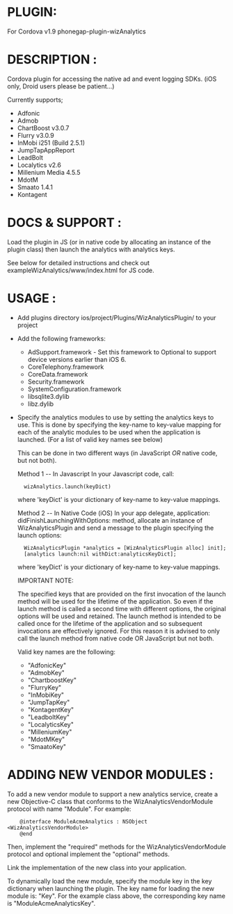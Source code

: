 # PLUGIN: 
For Cordova v1.9
phonegap-plugin-wizAnalytics


# DESCRIPTION :

Cordova plugin for accessing the native ad and event logging SDKs. 
(iOS only, Droid users please be patient...)

Currently supports;
- Adfonic
- Admob
- ChartBoost v3.0.7
- Flurry v3.0.9
- InMobi i251 (Build 2.5.1)
- JumpTapAppReport
- LeadBolt
- Localytics v2.6
- Millenium Media 4.5.5
- MdotM
- Smaato 1.4.1
- Kontagent



# DOCS & SUPPORT :

Load the plugin in JS (or in native code by allocating an instance of the plugin
class) then launch the analytics with analytics keys.

See below for detailed instructions and check out exampleWizAnalytics/www/index.html for JS code.

# USAGE :

- Add plugins directory ios/project/Plugins/WizAnalyticsPlugin/ to your project
- Add the following frameworks:
	- AdSupport.framework - Set this framework to Optional to support device versions earlier than iOS 6.
	- CoreTelephony.framework
	- CoreData.framework
	- Security.framework
	- SystemConfiguration.framework
	- libsqlite3.dylib
	- libz.dylib

- Specify the analytics modules to use by setting the analytics keys to use.
  This is done by specifying the key-name to key-value mapping for each of the
  analytic modules to be used when the application is launched. (For a list of
  valid key names see below)

  This can be done in two different ways (in JavaScript *OR* native code, but
  not both).

  Method 1 -- In Javascript
	In your Javascript code, call:

		wizAnalytics.launch(keyDict)

	where 'keyDict' is your dictionary of key-name to key-value mappings.

  Method 2 -- In Native Code (iOS)
	In your app delegate, application: didFinishLaunchingWithOptions: method,
	allocate an instance of WizAnalyticsPlugin and send a message to the plugin
	specifying the launch options:

		WizAnalyticsPlugin *analytics = [WizAnalyticsPlugin alloc] init];
		[analytics launch:nil withDict:analyticsKeyDict];

	where 'keyDict' is your dictionary of key-name to key-value mappings.

  IMPORTANT NOTE:

	The specified keys that are provided on the first invocation of the launch
	method will be used for the lifetime of the application.  So even if the
	launch method is called a second time with different options, the original
	options will be used and retained.  The launch method is intended to be
	called once for the lifetime of the application and so subsequent
	invocations are effectively ignored.  For this reason it is advised to only
	call the launch method from native code OR JavaScript but not both.

  Valid key names are the following:
	- "AdfonicKey"
	- "AdmobKey"
	- "ChartboostKey"
	- "FlurryKey"
	- "InMobiKey"
	- "JumpTapKey"
	- "KontagentKey"
	- "LeadboltKey"
	- "LocalyticsKey"
	- "MilleniumKey"
	- "MdotMKey"
	- "SmaatoKey"

# ADDING NEW VENDOR MODULES :

To add a new vendor module to support a new analytics service, create a new
Objective-C class that conforms to the WizAnalyticsVendorModule protocol with
name "Module<XXX>".  For example:

		@interface ModuleAcmeAnalytics : NSObject <WizAnalyticsVendorModule>
		@end

Then, implement the "required" methods for the WizAnalyticsVendorModule protocol
and optional implement the "optional" methods.

Link the implementation of the new class into your application.

To dynamically load the new module, specify the module key in the key dictionary
when launching the plugin.  The key name for loading the new module is:
"<class-name>Key".  For the example class above, the corresponding key name
is "ModuleAcmeAnalyticsKey".  
